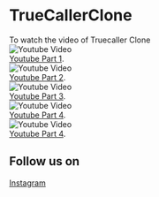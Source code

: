 # TrueCallerClone
To watch the video of Truecaller Clone <br/>
![Youtube Video](http://i3.ytimg.com/vi/EpgOtMxEhzU/hqdefault.jpg)<br/>
[Youtube Part 1](https://www.youtube.com/watch?v=EpgOtMxEhzU).<br/>
![Youtube Video](http://i3.ytimg.com/vi/cpzPuu4QphI/hqdefault.jpg)<br/>
[Youtube Part 2](https://www.youtube.com/watch?v=cpzPuu4QphI).<br/>
![Youtube Video](http://i3.ytimg.com/vi/XO1tKaPzsOQ/hqdefault.jpg)<br/>
[Youtube Part 3](https://www.youtube.com/watch?v=XO1tKaPzsOQ).<br/>
![Youtube Video](http://i3.ytimg.com/vi/M7xCitYjIKo/hqdefault.jpg)<br/>
[Youtube Part 4](https://www.youtube.com/watch?v=M7xCitYjIKo).<br/>
![Youtube Video](http://i3.ytimg.com/vi/6Xi25J907UY/hqdefault.jpg)<br/>
[Youtube Part 4](https://www.youtube.com/watch?v=6Xi25J907UY).<br/>

## Follow us on 
[Instagram](https://www.instagram.com/codehustlers/)
